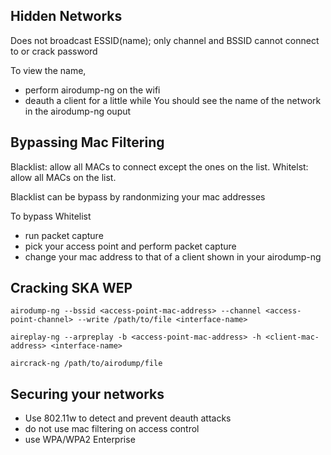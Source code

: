 ## Hidden Networks
Does not broadcast ESSID(name); only channel and BSSID
cannot connect to or crack password

To view the name, 
- perform airodump-ng on the wifi 
- deauth a client for a little while
You should see the name of the network in the airodump-ng ouput

## Bypassing Mac Filtering
Blacklist: allow all MACs to connect except the ones on the list.
Whitelst: allow all MACs on the list.

Blacklist can be bypass by randonmizing your mac addresses

To bypass Whitelist
- run packet capture
- pick your access point and perform packet capture
- change your mac address to that of a client shown in your airodump-ng

## Cracking SKA WEP
`airodump-ng --bssid <access-point-mac-address> --channel <access-point-channel> --write /path/to/file <interface-name>`

`aireplay-ng --arpreplay -b <access-point-mac-address> -h <client-mac-address> <interface-name>`

`aircrack-ng /path/to/airodump/file `

## Securing your networks
- Use 802.11w to detect and prevent deauth attacks
- do not use mac filtering on access control
- use WPA/WPA2 Enterprise